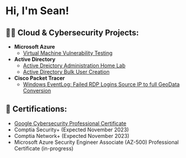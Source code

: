 <h1>Hi, I'm Sean!</h1>

<h2>👨‍💻 Cloud & Cybersecurity Projects:</h2>

- <b>Microsoft Azure</b>
  - [Virtual Machine Vulnerability Testing](https://github.com/smcozart/MicrosoftAzureLab)
- <b>Active Directory</b>
  - [Active Dreictory Administration Home Lab](https://github.com/smcozart/LABURL)
  - [Active Directory Bulk User Creation](https://github.com/smcozart/LABURL)
- <b>Cisco Packet Tracer</b>
  - [Windows EventLog: Failed RDP Logins Source IP to full GeoData Conversion](https://github.com/joshmadakor1/Sentinel-Lab)

<h2> 📄 Certifications:</h2>

- [Google Cybersecurity Professional Certificate](https://www.credly.com/badges/73182f69-9a17-40b2-b377-527f82401dce)
- Comptia Security+ (Expected November 2023)
- Comptia Network+ (Expected November 2023)
- Microsoft Azure Security Engineer Associate (AZ-500) Professional Certificate (in-progress)
